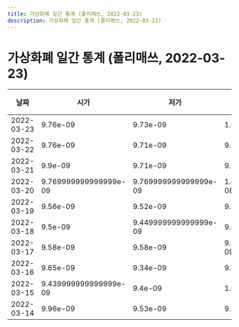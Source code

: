 ```yaml
---
title: 가상화폐 일간 통계 (폴리매쓰, 2022-03-23)
description: 가상화폐 일간 통계 (폴리매쓰, 2022-03-23)
---
```


가상화폐 일간 통계 (폴리매쓰, 2022-03-23)
===

|날짜|시가|저가|고가|종가|비고|
|--|--|--|--|--|--|
|2022-03-23|9.76e-09|9.73e-09|1.007e-08|1.0030000000000001e-08|    |
|2022-03-22|9.76e-09|9.71e-09|9.76e-09|9.76e-09|    |
|2022-03-21|9.9e-09|9.71e-09|9.9e-09|9.769999999999999e-09|    |
|2022-03-20|9.769999999999999e-09|9.769999999999999e-09|1.0710000000000001e-08|1.01e-08|    |
|2022-03-19|9.56e-09|9.52e-09|9.73e-09|9.73e-09|    |
|2022-03-18|9.5e-09|9.449999999999999e-09|9.62e-09|9.62e-09|    |
|2022-03-17|9.58e-09|9.58e-09|9.769999999999999e-09|9.76e-09|    |
|2022-03-16|9.65e-09|9.34e-09|9.81e-09|9.42e-09|    |
|2022-03-15|9.439999999999999e-09|9.4e-09|1.008e-08|9.59e-09|    |
|2022-03-14|9.96e-09|9.53e-09|9.96e-09|9.56e-09|    |

